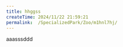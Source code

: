 ```yaml
---
title: hhggss
createTime: 2024/11/22 21:59:21
permalink:  /SpecializedPark/Zoo/m1hnl7hj/
---
```

aaasssddd